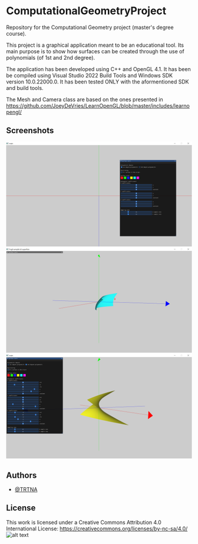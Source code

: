 # ComputationalGeometryProject

Repository for the Computational Geometry project (master's degree course).

This project is a graphical application meant to be an educational tool. Its main purpose is to show how surfaces can be created through the use of polynomials (of 1st and 2nd degree).

The application has been developed using C++ and OpenGL 4.1. It has been be compiled using Visual Studio 2022 Build Tools and Windows SDK version 10.0.22000.0. It has been tested ONLY with the aformentioned SDK and build tools.

The Mesh and Camera class are based on the ones presented in https://github.com/JoeyDeVries/LearnOpenGL/blob/master/includes/learnopengl/ 

## Screenshots

![alt text](https://github.com/TRTNA/ComputationalGeometryProject/blob/eaa258870b8b35cf69ed5eddb5f515a9aa7724ac/screenshots/Startup.png?raw=true)
![alt text](https://github.com/TRTNA/ComputationalGeometryProject/blob/eaa258870b8b35cf69ed5eddb5f515a9aa7724ac/screenshots/BlueSurface.png?raw=true)
![alt text](https://github.com/TRTNA/ComputationalGeometryProject/blob/eaa258870b8b35cf69ed5eddb5f515a9aa7724ac/screenshots/YellowSurface.png?raw=true)


## Authors

- [@TRTNA](https://github.com/TRTNA)


## License
This work is licensed under a Creative Commons Attribution 4.0 International License: https://creativecommons.org/licenses/by-nc-sa/4.0/ </br>
![alt text](https://mirrors.creativecommons.org/presskit/buttons/88x31/svg/by-nc-sa.eu.svg)

